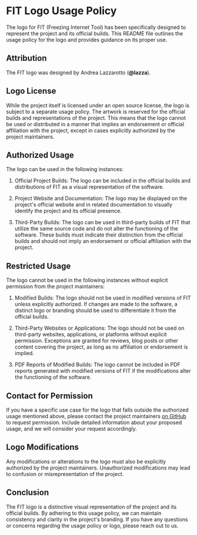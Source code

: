 # FIT Logo Usage Policy

The logo for FIT (Freezing Internet Tool) has been specifically designed to represent the project and its official
builds. This README file outlines the usage policy for the logo and provides guidance on its proper use.

## Attribution

The FIT logo was designed by Andrea Lazzarotto (**@lazza**).

## Logo License

While the project itself is licensed under an open source license, the logo is subject to a separate usage policy. The
artwork is reserved for the official builds and representations of the project. This means that the logo cannot be used
or distributed in a manner that implies an endorsement or official affiliation with the project, except in cases
explicitly authorized by the project maintainers.

## Authorized Usage

The logo can be used in the following instances:

1. Official Project Builds: The logo can be included in the official builds and distributions of FIT as a visual
representation of the software.

2. Project Website and Documentation: The logo may be displayed on the project's official website and in related
documentation to visually identify the project and its official presence.

3. Third-Party Builds: The logo can be used in third-party builds of FIT that utilize the same source code and do not
alter the functioning of the software. These builds must indicate their distinction from the official builds and should
not imply an endorsement or official affiliation with the project.

## Restricted Usage

The logo cannot be used in the following instances without explicit permission from the project maintainers:

1. Modified Builds: The logo should not be used in modified versions of FIT unless explicitly authorized. If changes are
made to the software, a distinct logo or branding should be used to differentiate it from the official builds.

2. Third-Party Websites or Applications: The logo should not be used on third-party websites, applications, or platforms
without explicit permission. Exceptions are granted for reviews, blog posts or other content covering the project, as
long as no affiliation or endorsement is implied.

3. PDF Reports of Modified Builds: The logo cannot be included in PDF reports generated with modified versions of FIT if
the modifications alter the functioning of the software.

## Contact for Permission

If you have a specific use case for the logo that falls outside the authorized usage mentioned above, please contact the
project maintainers [on GitHub](https://github.com/fit-project/fit/issues) to request permission. Include detailed
information about your proposed usage, and we will consider your request accordingly.

## Logo Modifications

Any modifications or alterations to the logo must also be explicitly authorized by the project maintainers. Unauthorized
modifications may lead to confusion or misrepresentation of the project.

## Conclusion

The FIT logo is a distinctive visual representation of the project and its official builds. By adhering to this usage
policy, we can maintain consistency and clarity in the project's branding. If you have any questions or concerns
regarding the usage policy or logo, please reach out to us.
